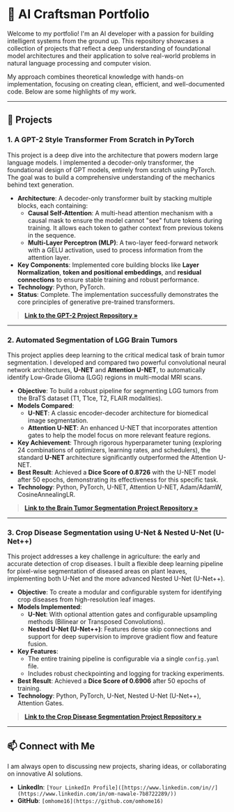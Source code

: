 # 🤖 AI Craftsman Portfolio

Welcome to my portfolio! I'm an AI developer with a passion for building intelligent systems from the ground up. This repository showcases a collection of projects that reflect a deep understanding of foundational model architectures and their application to solve real-world problems in natural language processing and computer vision.

My approach combines theoretical knowledge with hands-on implementation, focusing on creating clean, efficient, and well-documented code. Below are some highlights of my work.

---

## 🚀 Projects

### 1. A GPT-2 Style Transformer From Scratch in PyTorch

This project is a deep dive into the architecture that powers modern large language models. I implemented a decoder-only transformer, the foundational design of GPT models, entirely from scratch using PyTorch. The goal was to build a comprehensive understanding of the mechanics behind text generation.



* **Architecture**: A decoder-only transformer built by stacking multiple blocks, each containing:
    * **Causal Self-Attention**: A multi-head attention mechanism with a causal mask to ensure the model cannot "see" future tokens during training. It allows each token to gather context from previous tokens in the sequence.
    * **Multi-Layer Perceptron (MLP)**: A two-layer feed-forward network with a GELU activation, used to process information from the attention layer.
* **Key Components**: Implemented core building blocks like **Layer Normalization**, **token and positional embeddings**, and **residual connections** to ensure stable training and robust performance.
* **Technology**: Python, PyTorch.
* **Status**: Complete. The implementation successfully demonstrates the core principles of generative pre-trained transformers.

> **[Link to the GPT-2 Project Repository &raquo;](https://github.com/omhome16/My-GPT-2-from-scratch)**

---

### 2. Automated Segmentation of LGG Brain Tumors

This project applies deep learning to the critical medical task of brain tumor segmentation. I developed and compared two powerful convolutional neural network architectures, **U-NET** and **Attention U-NET**, to automatically identify Low-Grade Glioma (LGG) regions in multi-modal MRI scans.



* **Objective**: To build a robust pipeline for segmenting LGG tumors from the BraTS dataset (T1, T1ce, T2, FLAIR modalities).
* **Models Compared**:
    * **U-NET**: A classic encoder-decoder architecture for biomedical image segmentation.
    * **Attention U-NET**: An enhanced U-NET that incorporates attention gates to help the model focus on more relevant feature regions.
* **Key Achievement**: Through rigorous hyperparameter tuning (exploring 24 combinations of optimizers, learning rates, and schedulers), the standard **U-NET** architecture significantly outperformed the Attention U-NET.
* **Best Result**: Achieved a **Dice Score of 0.8726** with the U-NET model after 50 epochs, demonstrating its effectiveness for this specific task.
* **Technology**: Python, PyTorch, U-NET, Attention U-NET, Adam/AdamW, CosineAnnealingLR.

> **[Link to the Brain Tumor Segmentation Project Repository &raquo;](https://github.com/omhome16/lgg-MRI-medical-image-segmentation)**

---

### 3. Crop Disease Segmentation using U-Net & Nested U-Net (U-Net++)

This project addresses a key challenge in agriculture: the early and accurate detection of crop diseases. I built a flexible deep learning pipeline for pixel-wise segmentation of diseased areas on plant leaves, implementing both U-Net and the more advanced Nested U-Net (U-Net++).



* **Objective**: To create a modular and configurable system for identifying crop diseases from high-resolution leaf images.
* **Models Implemented**:
    * **U-Net**: With optional attention gates and configurable upsampling methods (Bilinear or Transposed Convolutions).
    * **Nested U-Net (U-Net++)**: Features dense skip connections and support for deep supervision to improve gradient flow and feature fusion.
* **Key Features**:
    * The entire training pipeline is configurable via a single `config.yaml` file.
    * Includes robust checkpointing and logging for tracking experiments.
* **Best Result**: Achieved a **Dice Score of 0.6906** after 50 epochs of training.
* **Technology**: Python, PyTorch, U-Net, Nested U-Net (U-Net++), Attention Gates.

> **[Link to the Crop Disease Segmentation Project Repository &raquo;](https://github.com/omhome16/crop-disease-segmentation)**

---

## 📫 Connect with Me

I am always open to discussing new projects, sharing ideas, or collaborating on innovative AI solutions.

* **LinkedIn**: `[Your LinkedIn Profile]([https://www.linkedin.com/in//](https://www.linkedin.com/in/om-nawale-7b8722289/))`
* **GitHub**: `[omhome16](https://github.com/omhome16)`

